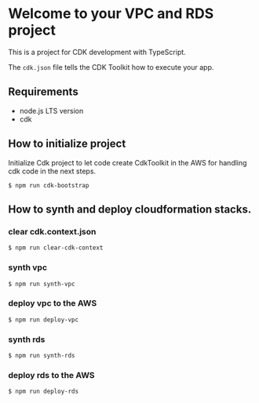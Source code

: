 # Welcome to your VPC and RDS project

This is a project for CDK development with TypeScript.

The `cdk.json` file tells the CDK Toolkit how to execute your app.

## Requirements

* node.js LTS version
* cdk

## How to initialize project

Initialize Cdk project to let code create CdkToolkit in the AWS for handling cdk code in the next steps.

```
$ npm run cdk-bootstrap
```


## How to synth and deploy cloudformation stacks.

### clear cdk.context.json

```
$ npm run clear-cdk-context
```
### synth vpc

```
$ npm run synth-vpc
```

### deploy vpc to the AWS

```
$ npm run deploy-vpc
```

### synth rds

```
$ npm run synth-rds
```

### deploy rds to the AWS

```
$ npm run deploy-rds
```